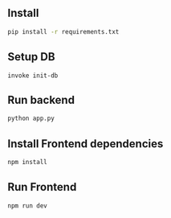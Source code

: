## Install

```sh
pip install -r requirements.txt
```

## Setup DB

```
invoke init-db
```

## Run backend

```sh
python app.py
```

## Install Frontend dependencies

```sh
npm install
```

## Run Frontend

```sh
npm run dev
```